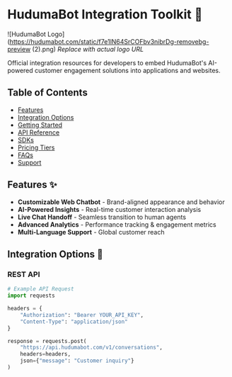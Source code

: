 # HudumaBot Integration Toolkit 🤖

![HudumaBot Logo](https://hudumabot.com/static/f7e1lN64SrCOFbv3nibrDg-removebg-preview \(2\).png) *Replace with actual logo URL*

Official integration resources for developers to embed HudumaBot's AI-powered customer engagement solutions into applications and websites.

## Table of Contents
- [Features](#features)
- [Integration Options](#integration-options)
- [Getting Started](#getting-started)
- [API Reference](#api-reference)
- [SDKs](#sdks)
- [Pricing Tiers](#pricing-tiers)
- [FAQs](#faqs)
- [Support](#support)

## Features ✨
- **Customizable Web Chatbot** - Brand-aligned appearance and behavior
- **AI-Powered Insights** - Real-time customer interaction analysis
- **Live Chat Handoff** - Seamless transition to human agents
- **Advanced Analytics** - Performance tracking & engagement metrics
- **Multi-Language Support** - Global customer reach

## Integration Options 🔌
### REST API
```python
# Example API Request
import requests

headers = {
    "Authorization": "Bearer YOUR_API_KEY",
    "Content-Type": "application/json"
}

response = requests.post(
    "https://api.hudumabot.com/v1/conversations",
    headers=headers,
    json={"message": "Customer inquiry"}
)
